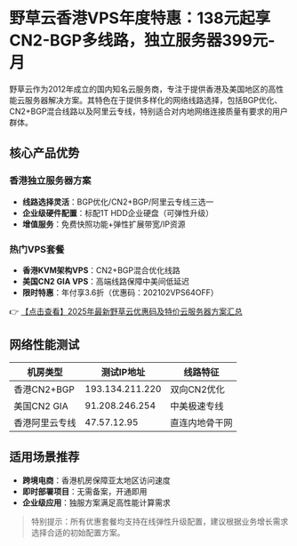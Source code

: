 # 野草云香港VPS年度特惠：138元起享CN2-BGP多线路，独立服务器399元-月

野草云作为2012年成立的国内知名云服务商，专注于提供香港及美国地区的高性能云服务器解决方案。其特色在于提供多样化的网络线路选择，包括BGP优化、CN2+BGP混合线路以及阿里云专线，特别适合对内地网络连接质量有要求的用户群体。

## 核心产品优势

### 香港独立服务器方案
- **线路选择灵活**：BGP优化/CN2+BGP/阿里云专线三选一
- **企业级硬件配置**：标配1T HDD企业硬盘（可弹性升级）
- **增值服务**：免费快照功能+弹性扩展带宽/IP资源

### 热门VPS套餐
- **香港KVM架构VPS**：CN2+BGP混合优化线路
- **美国CN2 GIA VPS**：高端线路保障中美间低延迟
- **限时特惠**：年付享3.6折（优惠码：202102VPS64OFF）

👉 [【点击查看】2025年最新野草云优惠码及特价云服务器方案汇总](https://bit.ly/yecaoyun)

## 网络性能测试
| 机房类型       | 测试IP地址      | 线路特征               |
|----------------|----------------|-----------------------|
| 香港CN2+BGP    | 193.134.211.220 | 双向CN2优化           |
| 美国CN2 GIA    | 91.208.246.254  | 中美极速专线          |
| 香港阿里云专线 | 47.57.12.95     | 直连内地骨干网        |

## 适用场景推荐
- **跨境电商**：香港机房保障亚太地区访问速度
- **即时部署项目**：无需备案，开通即用
- **企业级应用**：独服方案满足高性能计算需求

> 特别提示：所有优惠套餐均支持在线弹性升级配置，建议根据业务增长需求选择合适的初始配置方案。